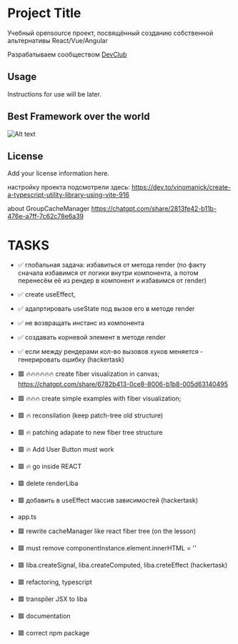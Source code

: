 # Project Title

Учебный opensource проект, посвящённый созданию собственной альтернативы React/Vue/Angular 

Разрабатываем сообществом [DevClub](https://it-incubator.io/dev-club)

## Usage

Instructions for use will be later.

## Best Framework over the world

![Alt text](logo/logo.png) 

## License

Add your license information here.


настройку проекта подсмотрели здесь:
https://dev.to/vinomanick/create-a-typescript-utility-library-using-vite-916

about GroupCacheManager
https://chatgpt.com/share/2813fe42-b11b-476e-a7ff-7c62c78e6a39


# TASKS

- ✅ глобальная задача: избавиться от метода render (по факту сначала избавимся от логики внутри компонента, а потом 
перенесём её из рендер в компонент и избавимся от render)
- ✅ create useEffect,
- ✅ адапртировать useState под вызов его в методе render
- ✅ не возвращать инстанс из компонента
- ✅ создавать корневой элемент в методе render 

- ✅ если между рендерами кол-во вызовов хуков меняется - генерировать ошибку (hackertask)
- 🟩 🔥🔥🔥🔥🔥🔥 create fiber visualization in canvas;  https://chatgpt.com/share/6782b413-0ce8-8006-b1b8-005d63140495
- 🟩 🔥🔥🔥 create simple examples with fiber visualization; 
- 🟩 🔥 reconsilation (keep patch-tree old structure) 
- 🟩 🔥 patching adapate to new fiber tree structure
- 🟩 🔥 Add User Button must work 
- 🟩 🔥 go inside REACT
- 🟩 delete renderLiba
- 🟩 добавить в useEffect массив зависимостей (hackertask)
- app.ts
- 🟩 rewrite cacheManager like react fiber tree (on the lesson)
- 🟩 must remove componentInstance.element.innerHTML = ''
- 🟩 liba.createSignal, liba.createComputed, liba.creteEffect (hackertask)
- 🟩 refactoring, typescript
- 🟩 transpiler JSX to liba
- 🟩 documentation
- 🟩 correct npm package 

